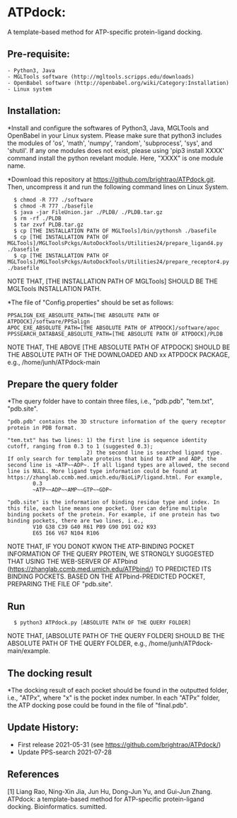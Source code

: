 # ATPdock: 
A template-based method for ATP-specific protein-ligand docking.

## Pre-requisite:
    - Python3, Java
    - MGLTools software (http://mgltools.scripps.edu/downloads)
    - OpenBabel software (http://openbabel.org/wiki/Category:Installation)
    - Linux system

## Installation:

*Install and configure the softwares of Python3, Java, MGLTools and OpenBabel in your Linux system. Please make sure that python3 includes the modules of 'os', 'math', 'numpy', 'random', 'subprocess', 'sys', and 'shutil'. If any one modules does not exist, please using 'pip3 install XXXX' command install the python revelant module. Here, "XXXX" is one module name.

*Download this repository at https://github.com/brightrao/ATPdock.git. Then, uncompress it and run the following command lines on Linux System.


~~~
  $ chmod -R 777 ./software
  $ chmod -R 777 ./basefile
  $ java -jar FileUnion.jar ./PLDB/ ./PLDB.tar.gz
  $ rm -rf ./PLDB
  $ tar zxvf PLDB.tar.gz
  $ cp [THE INSTALLATION PATH OF MGLTools]/bin/pythonsh ./basefile
  $ cp [THE INSTALLATION PATH OF MGLTools]/MGLToolsPckgs/AutoDockTools/Utilities24/prepare_ligand4.py ./basefile
  $ cp [THE INSTALLATION PATH OF MGLTools]/MGLToolsPckgs/AutoDockTools/Utilities24/prepare_receptor4.py ./basefile
~~~

NOTE THAT, [THE INSTALLATION PATH OF MGLTools] SHOULD BE THE MGLTools INSTALLATION PATH.

*The file of "Config.properties" should be set as follows:
~~~
PPSALIGN_EXE_ABSOLUTE_PATH=[THE ABSOLUTE PATH OF ATPDOCK]/software/PPSalign
APOC_EXE_ABSOLUTE_PATH=[THE ABSOLUTE PATH OF ATPDOCK]/software/apoc
PPSSEARCH_DATABASE_ABSOLUTE_PATH=[THE ABSOLUTE PATH OF ATPDOCK]/PLDB
~~~

NOTE THAT, THE ABOVE [THE ABSOLUTE PATH OF ATPDOCK] SHOULD BE THE ABSOLUTE PATH OF THE DOWNLOADED AND xx ATPDOCK PACKAGE, e.g., /home/junh/ATPdock-main


## Prepare the query folder

*The query folder have to contain three files, i.e., "pdb.pdb", "tem.txt", "pdb.site".
~~~
"pdb.pdb" contains the 3D structure information of the query receptor protein in PDB format.

"tem.txt" has two lines: 1) the first line is sequence identity cutoff, ranging from 0.3 to 1 (suggested 0.3); 
                         2) the second line is searched ligand type. If only search for template proteins that bind to ATP and ADP, the second line is ~ATP~~ADP~. If all ligand types are allowed, the second line is NULL. More ligand type information could be found at https://zhanglab.ccmb.med.umich.edu/BioLiP/ligand.html. For example,
        0.3
        ~ATP~~ADP~~AMP~~GTP~~GDP~

"pdb.site" is the information of binding residue type and index. In this file, each line means one pocket. User can define multiple binding pockets of the protein. For example, if one protein has two binding pockets, there are two lines, i.e.,
        V10 G38 C39 G40 R61 P89 G90 D91 G92 K93
        E65 I66 V67 N104 R106
~~~

NOTE THAT, IF YOU DONOT KWON THE ATP-BINDING POCKET INFORMATION OF THE QUERY PROTEIN, WE STRONGLY SUGGESTED THAT USING THE WEB-SERVER OF ATPbind (https://zhanglab.ccmb.med.umich.edu/ATPbind/) TO PREDICTED ITS BINDING POCKETS. BASED ON THE ATPbind-PREDICTED POCKET, PREPARING THE FILE OF "pdb.site".


## Run
~~~
  $ python3 ATPdock.py [ABSOLUTE PATH OF THE QUERY FOLDER]
~~~
NOTE THAT, [ABSOLUTE PATH OF THE QUERY FOLDER] SHOULD BE THE ABSOLUTE PATH OF THE QUERY FOLDER, e.g., /home/junh/ATPdock-main/example.



## The docking result

*The docking result of each pocket should be found in the outputted folder, i.e., "ATPx", where "x" is the pocket index number. In each "ATPx" folder, the ATP docking pose could be found in the file of "final.pdb".

## Update History:

- First release     2021-05-31 (see https://github.com/brightrao/ATPdock/)
- Update PPS-search 2021-07-28

## References

[1] Liang Rao, Ning-Xin Jia, Jun Hu, Dong-Jun Yu, and Gui-Jun Zhang. ATPdock: a template-based method for ATP-specific protein-ligand docking. Bioinformatics. sumitted.
